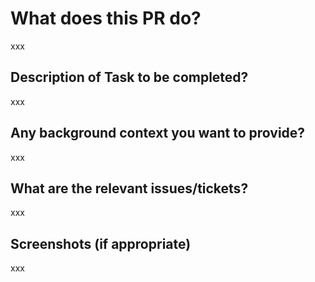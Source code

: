# What does this PR do?

xxx

## Description of Task to be completed?

xxx

## Any background context you want to provide?

xxx

## What are the relevant issues/tickets?

xxx

## Screenshots (if appropriate)

xxx
